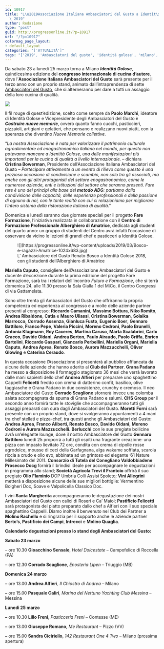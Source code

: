 ```yaml
---
id: 10917
title: "L\u2019Associazione Italiana Ambasciatori del Gusto a Identit\xE0 Golose Milano\
  \ 2019"
author: Redazione
type: "post"
guid: http://progressonline.it/?p=10917
url: "/?p=10917"
colormag_page_layout:
- default_layout
categories: "['ATTUALITÀ']"
tags: "['2019', 'Ambasciatori del gusto', 'identità golose', 'milano', 'programma']"
---
```


Da sabato 23 a lunedì 25 marzo torna a Milano ***Identità Golose***, quindicesima edizione del **congresso internazionale di cucina d’autore**, dove l’**Associazione Italiana Ambasciatori del Gusto** sarà presente per il terzo anno con un proprio stand, animato dall’intraprendenza di sette [Ambasciatori del Gusto](https://www.ambasciatoridelgusto.it), che si alterneranno per dare a tutti un assaggio della loro cucina di qualità.

![](https://progressonline.it/wp-content/uploads/2019/03/download-1.jpg)

Il fil rouge di quest’edizione, scelto come sempre da **Paolo Marchi**, ideatore di Identità Golose e Vicepresidente degli Ambasciatori del Gusto è ***Costruire nuove memorie***, ovvero quanto fanno cuochi, pasticcieri, pizzaioli, artigiani e gelatieri, che pensano e realizzano nuovi piatti, con la speranza che diventino *Nuove Memorie collettive*.

“*La nostra Associazione è nata per valorizzare il patrimonio culturale agroalimentare ed enogastronomico italiano nel mondo, per questo non potevamo mancare a Identità Golose, una delle manifestazioni più importanti per la cucina di qualità a livello internazionale.* – dichiara **Cristina Bowerman**, Presidente dell’Associazione Italiana Ambasciatori del Gusto – *Partecipare attivamente a un evento di rilievo come questo è una preziosa occasione di condivisione e scambio, non solo tra gli associati, ma anche con gli altri protagonisti del settore enogastronomico, come le numerose aziende, enti e istituzioni del settore che saranno presenti. Fare rete è uno dei princìpi alla base del **metodo ADG**: partiamo dalla condivisione delle capacità, delle esperienze professionali e della passione di ognuno di noi, con le tante realtà con cui ci relazioniamo per migliorare l’intero sistema della ristorazione italiana di qualità*.”

Domenica e lunedì saranno due giornate speciali per il progetto **Fare Formazione**, l’iniziativa realizzata in collaborazione con il **Centro di Formazione Professionale Alberghiero di Amatrice**, dedicata agli studenti del quarto anno: un gruppo di studenti del Centro avrà infatti l’occasione di osservare da vicino le lezioni di grandi chef e pasticceri a Identità Golose.

<figure aria-describedby="caption-attachment-10918" class="wp-caption alignright" id="attachment_10918" style="width: 441px">![](https://progressonline.it/wp-content/uploads/2019/03/Bosco-e-ragazzi-Amatrice-1024x683.jpg)<figcaption class="wp-caption-text" id="caption-attachment-10918">L’ Ambasciatore del Gusto Renato Bosco a Identità Golose 2018, con gli studenti dell’Alberghiero di Amatrice</figcaption></figure>

**Mariella Caputo**, consigliere dell’Associazione Ambasciatori del Gusto e docente d’eccezione durante la prima edizione del progetto Fare Formazione, sarà tra i relatori dell’incontro *Futuro e Formazione*, che si terrà domenica 24, alle 11.30 presso la Sala Gialla 1 del MiCo, il Centro Congressi di via Gattamelata.

Sono oltre trenta gli Ambasciatori del Gusto che offriranno la propria competenza ed esperienza al congresso e a molte delle aziende partner presenti al congresso: **Riccardo Camanini**, **Massimo Bottura**, **Niko Romito**, **Andrea Ribaldone**, **Catia** e **Mauro Uliassi**, **Cristina Bowerman**, **Solaika Marrocco**, **Corrado Assenza**, **Gianluca Fusto**, **Eugenio Boer**, **Gennaro Battiloro**, **Franco Pepe**, **Valeria Piccini**, **Moreno Cedroni**, **Paolo Brunelli**, **Antonia Klugmann**, **Roy Caceres**, **Martina Caruso**, **Marta Scalabrini**, **Carlo Cracco**, **Davide Oldani**, **Andrea Berton**, **Paulo Airaudo**, **Paolo Griffa**, **Enrico Bartolini**, **Riccardo Gaspari**, **Giancarlo Perbellini**, **Mariella Organi**, **Mariella Caputo**, **Andrea Aprea**, **Renato Bosco**, **Aurora Mazzucchelli**, **Oliver Glowing** e **Caterina Ceraudo**.

In questa occasione l’Associazione si presenterà al pubblico affiancata da alcune delle aziende che hanno aderito al **Club dei Partner**. **Grana Padano** ha messo a disposizione il formaggio stagionato 36 mesi che verrà lavorato dalle mani sapienti dello chef **Andrea Alfieri** per preparare uno spaghettino Cappelli **Felicetti** freddo con crema di datterino confit, basilico, olive taggiasche e Grana Padano in due consistenze, crunchy e cremoso. Il neo Ambasciatore del Gusto **Corrado Scaglione** sfornerà invece una colomba salata accompagnata da spuma di Grana Padano e salumi. **CHS Group** per il secondo anno fornirà tutte le stoviglie che accompagneranno tutti gli assaggi preparati con cura dagli Ambasciatori del Gusto. **Moretti Forni** sarà presente con un proprio stand, dove si svolgeranno appuntamenti a 4 mani tra chef stellati e pizza-chef, tra questi anche gli Ambasciatori del Gusto: **Andrea Aprea**, **Franco Aliberti, Renato Bosco**, **Davide Oldani**, **Moreno Cedroni e Aurora Mazzucchelli**. **Berlucchi** con le sue pregiate bollicine avrà un’elegante lounge, dove il nostro Ambasciatore del Gusto **Gennaro Battiloro** lunedì 25 proporrà a tutti gli ospiti una fragrante creazione: una pizza con impasto lievitato 72 ore, condita con crema di cipolle rosse agrodolce, mousse di ceci della Garfagnana, alga wakame soffiata, scarola riccia a crudo e olio evo, abbinata ad un grintoso ed elegante ’61 Nature Millesimato del 2011. **Consorzio di Tutela del Conegliano Valdobbiadene Prosecco Docg** fornirà il brindisi ideale per accompagnare le degustazioni in programma allo stand; **Società Agricola Trevi il Frantoio** offrirà il suo pregiato **Olio Flaminio** DOP Umbria Colli Assisi Spoleto; **Vini Allegrini** metterà a disposizione alcune delle sue migliori bottiglie: Vermentino Bolgheri Doc, Soave e Valpolicella Classico Doc.

I vini **Santa Margherita** accompagneranno le degustazione dei nostri Ambasciatori del Gusto con calici di Roseri e Ca’ Maiol; **Pastificio Felicetti** sarà protagonista del piatto preparato dallo chef a Alfieri con il suo speciale spaghettino Cappelli. Diamo inoltre il benvenuto nel Club dei Partner a **Molino Rachello** e si ringrazia per il supporto anche le aziende partner **Berto’s**, **Pastificio dei Campi**, **Intrecci** e **Molino Quaglia**.

**Calendario degustazioni presso lo stand degli Ambasciatori del Gusto:**

**Sabato 23 marzo**

– ore 10.30 **Gioacchino Sensale**, *Hotel Dolcestate –* Campofelice di Roccella (PA)

– ore 12.30 **Corrado Scaglione**, *Enosteria Lipen –* Triuggio (MB)

**Domenica 24 marzo**

**–** ore 13.00 **Andrea Alfieri**, *Il Chiostro di Andrea –* Milano

**–** ore 15.00 **Pasquale Caliri**, *Marina del Nettuno Yachting Club Messina –* Messina

**Lunedì 25 marzo**

**–** ore 10.30 **Lillo Freni**, *Pasticceria Freni –* Contesse (ME)

**–** ore 13.00 **Giuseppe Romano**, *Me Restaurant* *–* Pizzo (VV)

**–** ore 15.00 **Sandra Ciciriello**, *142 Restaurant One 4 Two* *–* Milano (prossima apertura)